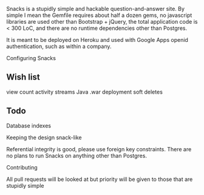 Snacks is a stupidly simple and hackable question-and-answer site. 
By simple I mean the Gemfile requires about half a dozen gems, no javascript libraries are used
other than Bootstrap + jQuery, the total application code is < 300 LoC, and there are no runtime dependencies other than Postgres. 

It is meant to be deployed on Heroku and used with Google Apps openid authentication, such as within a company.

Configuring Snacks

Wish list
---
view count
activity streams
Java .war deployment
soft deletes

Todo
---
Database indexes

Keeping the design snack-like

Referential integrity is good, please use foreign key constraints.
There are no plans to run Snacks on anything other than Postgres.

Contributing

All pull requests will be looked at but priority will be given to those that are stupidly simple
